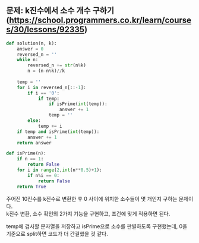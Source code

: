 ## 문제: k진수에서 소수 개수 구하기 (https://school.programmers.co.kr/learn/courses/30/lessons/92335)  
  
```python
def solution(n, k):
    answer = 0
    reversed_n = ''
    while n:
        reversed_n += str(n%k)
        n = (n-n%k)//k
    
    temp = ''
    for i in reversed_n[::-1]:
        if i == '0':
            if temp:
                if isPrime(int(temp)):
                    answer += 1
                temp = ''
        else:
            temp += i
    if temp and isPrime(int(temp)):
        answer += 1
    return answer

def isPrime(n):
    if n == 1:
        return False
    for i in range(2,int(n**0.5)+1):
        if n%i == 0:
            return False
    return True
   ```

주어진 10진수를 k진수로 변환한 후 0 사이에 위치한 소수들이 몇 개인지 구하는 문제이다.  
k진수 변환, 소수 확인의 2가지 기능을 구현하고, 조건에 맞게 적용하면 된다.  

temp에 검사할 문자열을 저장하고 isPrime으로 소수를 판별하도록 구현했는데, 0을 기준으로 split하면 코드가 더 간결했을 것 같다.  

